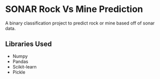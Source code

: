 # SONAR Rock Vs Mine Prediction
A binary classification project to predict rock or mine based off of sonar data.

## Libraries Used
- Numpy 
- Pandas
- Scikit-learn
- Pickle

